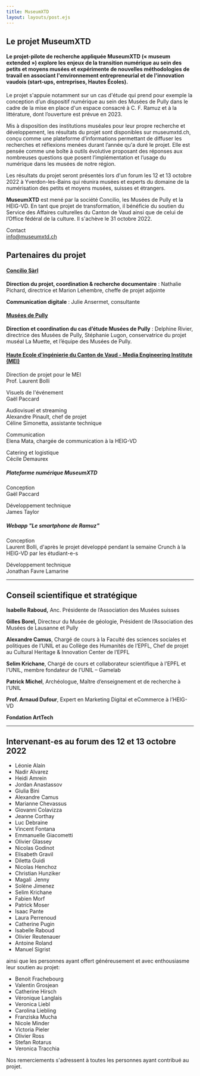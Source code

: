 ```yaml
---
title: MuseumXTD
layout: layouts/post.ejs
---
```


## Le projet **MuseumXTD** 


#### Le projet-pilote de recherche appliquée **MuseumXTD** (« museum extended ») explore les enjeux de la transition numérique au sein des petits et moyens musées et expérimente de nouvelles méthodologies de travail en associant l'environnement entrepreneurial et de l'innovation vaudois (start-ups, entreprises, Hautes Écoles).

Le projet s'appuie notamment sur un cas d'étude qui prend pour exemple la conception d’un dispositif numérique au sein des Musées de Pully dans le cadre de la mise en place d'un espace consacré à C. F. Ramuz et à la littérature, dont l’ouverture est prévue en 2023.

Mis à disposition des institutions muséales pour leur propre recherche et développement, les résultats du projet sont disponibles sur museumxtd.ch, conçu comme une plateforme d’informations permettant de diffuser les recherches et réflexions menées durant l’année qu'a duré le projet. Elle est pensée comme une boîte à outils évolutive proposant des réponses aux nombreuses questions que posent l’implémentation et l’usage du numérique dans les musées de notre région. 

Les résultats du projet seront présentés lors d'un forum les 12 et 13 octobre 2022 à Yverdon-les-Bains qui réunira musées et experts du domaine de la numérisation des petits et moyens musées, suisses et étrangers.

**MuseumXTD** est mené par la société Concilio, les Musées de Pully et la HEIG-VD. En tant que projet de transformation, il bénéficie du soutien du Service des Affaires culturelles du Canton de Vaud ainsi que de celui de l’Office fédéral de la culture. Il s'achève le 31 octobre 2022.

Contact  
[info@museumxtd.ch](mailto:info@museumxtd.ch)


## Partenaires du projet

#### [Concilio Sàrl](https://concilioltd.com/)

**Direction du projet, coordination & recherche documentaire** : Nathalie Pichard, directrice et Marion Lehembre,  cheffe de projet adjointe

**Communication digitale** : Julie Ansermet, consultante

#### [Musées de Pully](https://www.museedartdepully.ch/fr/accueil/)

**Direction et coordination du cas d’étude Musées de Pully** : Delphine Rivier, directrice des Musées de Pully, Stéphanie Lugon, conservatrice du projet muséal La Muette, et l’équipe des Musées de Pully.


#### [Haute Ecole d'ingénierie du Canton de Vaud - Media Engineering Institute (MEI)](https://heig-vd.ch/rad/instituts/mei/)


Direction de projet pour le MEI  
Prof. Laurent Bolli

Visuels de l'événement  
Gaël Paccard

Audiovisuel et streaming  
Alexandre Pinault, chef de projet  
Céline Simonetta, assistante technique

Communication  
Elena Mata, chargée de communication à la HEIG-VD

Catering et logistique  
Cécile Demaurex

##### Plateforme numérique MuseumXTD

Conception  
Gaël Paccard

Développement technique  
James Taylor

##### Webapp "Le smartphone de Ramuz"

Conception  
Laurent Bolli, d'après le projet développé pendant la semaine Crunch à la HEIG-VD par les étudiant-e-s

Développement technique  
Jonathan Favre Lamarine


---

## Conseil scientifique et stratégique
**Isabelle Raboud,** Anc. Présidente de l’Association des Musées suisses

**Gilles Borel,** Directeur du Musée de géologie, Président de l’Association des Musées de Lausanne et Pully

**Alexandre Camus**, Chargé de cours à la Faculté des sciences sociales et politiques de l’UNIL et au Collège des Humanités de l’EPFL, Chef de projet au Cultural Heritage & Innovation Center de l’EPFL

**Selim Krichane**, Chargé de cours et collaborateur scientifique à l’EPFL et l’UNIL, membre fondateur de l’UNIL – Gamelab

**Patrick Michel**, Archéologue, Maître d’enseignement et de recherche à l’UNIL

**Prof. Arnaud Dufour**, Expert en Marketing Digital et eCommerce à l’HEIG-VD

**Fondation ArtTech**

---

## Intervenant-es au forum des 12 et 13 octobre 2022

- Léonie Alain
- Nadir Alvarez
- Heidi Amrein
- Jordan Anastassov
- Giulia Bini
- Alexandre Camus
- Marianne Chevassus
- Giovanni Colavizza
- Jeanne Corthay
- Luc Debraine
- Vincent Fontana
- Emmanuelle Giacometti
- Olivier Glassey
- Nicolas Godinot
- Elisabeth Gravil
- Diletta Guidi
- Nicolas Henchoz
- Christian Hunziker
- Magali  Jenny
- Solène Jimenez
- Selim Krichane
- Fabien Morf
- Patrick Moser
- Isaac Pante
- Laura Perrenoud
- Catherine Pugin
- Isabelle Raboud
- Olivier Reutenauer
- Antoine Roland
- Manuel Sigrist

ainsi que les personnes ayant offert généreusement et avec enthousiasme leur soutien au projet:

- Benoit Frachebourg
- Valentin Grosjean
- Catherine Hirsch
- Véronique Langlais
- Veronica Liebl
- Carolina Liebling
- Franziska Mucha
- Nicole Minder
- Victoria Pieler
- Olivier Ross
- Stefan Rotarus
- Veronica Tracchia


Nos remerciements s'adressent à toutes les personnes ayant contribué au projet. 
